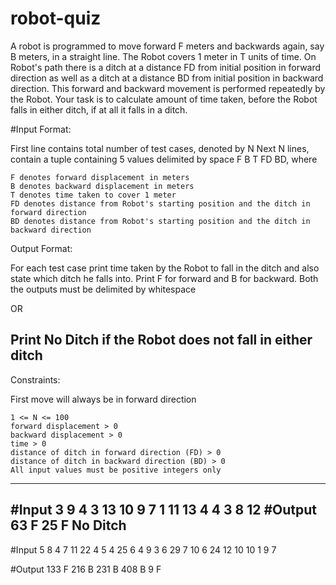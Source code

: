 # robot-quiz
A robot is programmed to move forward F meters and backwards again, say B meters, in a straight line. The Robot covers 1 meter in T units of time. On Robot's path there is a ditch at a distance FD from initial position in forward direction as well as a ditch at a distance BD from initial position in backward direction. This forward and backward movement is performed repeatedly by the Robot.
Your task is to calculate amount of time taken, before the Robot falls in either ditch, if at all it falls in a ditch.

#Input Format:

First line contains total number of test cases, denoted by N
Next N lines, contain a tuple containing 5 values delimited by space
F B T FD BD, where

    F denotes forward displacement in meters
    B denotes backward displacement in meters
    T denotes time taken to cover 1 meter
    FD denotes distance from Robot's starting position and the ditch in forward direction
    BD denotes distance from Robot's starting position and the ditch in backward direction


Output Format:

For each test case print time taken by the Robot to fall in the ditch and also state which ditch he falls into. Print F for forward and B for backward. Both the outputs must be delimited by whitespace

OR

Print No Ditch if the Robot does not fall in either ditch
-----------------------------------------------------------------------------------------
Constraints:

First move will always be in forward direction

    1 <= N <= 100
    forward displacement > 0
    backward displacement > 0
    time > 0
    distance of ditch in forward direction (FD) > 0
    distance of ditch in backward direction (BD) > 0
    All input values must be positive integers only
---------------------------------------
#Input
3
9 4 3 13 10 
9 7 1 11 13
4 4 3 8 12
#Output	
63 F
25 F
No Ditch
-------------------------------------
#Input
5
8 4 7 11 22
4 5 4 25 6
4 9 3 6 29
7 10 6 24 12
10 10 1 9 7
	
#Output	
133 F
216 B
231 B
408 B
9 F

